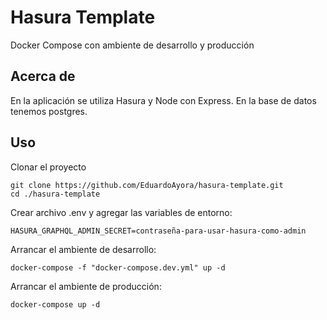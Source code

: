 # Hasura Template

Docker Compose con ambiente de desarrollo y producción

## Acerca de

En la aplicación se utiliza Hasura y Node con Express. En la base de datos tenemos postgres.

## Uso

Clonar el proyecto

```
git clone https://github.com/EduardoAyora/hasura-template.git
cd ./hasura-template
```

Crear archivo .env y agregar las variables de entorno:
```
HASURA_GRAPHQL_ADMIN_SECRET=contraseña-para-usar-hasura-como-admin
```

Arrancar el ambiente de desarrollo:

```
docker-compose -f "docker-compose.dev.yml" up -d
```


Arrancar el ambiente de producción:

```
docker-compose up -d
```